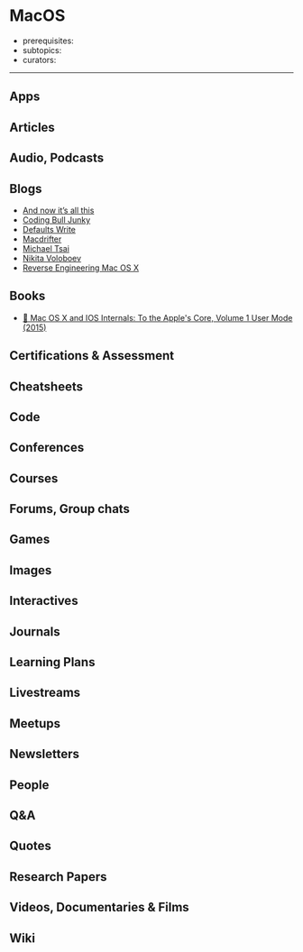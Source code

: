 # MacOS

- prerequisites:
- subtopics:
- curators:

------

## Apps

## Articles

## Audio, Podcasts

## Blogs

- [And now it’s all this](http://leancrew.com/all-this/)
- [Coding Bull Junky](https://codingbulljunky.wordpress.com/)
- [Defaults Write](http://www.defaults-write.com/)
- [Macdrifter](http://macdrifter.com/)
- [Michael Tsai](https://mjtsai.com/blog/)
- [Nikita Voloboev](https://medium.com/@nikitavoloboev)
- [Reverse Engineering Mac OS X](https://reverse.put.as/)


## Books

- [📕 Mac OS X and IOS Internals: To the Apple's Core, Volume 1 User Mode (2015)](https://www.goodreads.com/book/show/24730644-mac-os-x-and-ios-internals)


## Certifications & Assessment

## Cheatsheets

## Code

## Conferences

## Courses

## Forums, Group chats

## Games

## Images

## Interactives

## Journals

## Learning Plans

## Livestreams

## Meetups

## Newsletters

## People

## Q&A

## Quotes

## Research Papers

## Videos, Documentaries & Films

## Wiki
